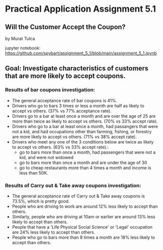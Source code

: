 # Practical Application Assignment 5.1
## Will the Customer Accept the Coupon?

by Murat Tulca

jupyter notebook:
https://github.com/spybart/assignment_5_1/blob/main/assignment_5_1.ipynb

## Goal: Investigate characteristics of customers that are more likely to accept coupons.

### Results of bar coupons investigation:

* The general acceptance rate of bar coupons is 41%.
* Drivers who go to bars 3 times or less a month are half as likely to accept vs others. (37% vs 77% acceptance rate).
* Drivers go to a bar at least once a month and are over the age of 25 are more than twice as likely to accept vs others. (70% vs 33% accept rate).
* Drivers who go to a bar at least once a month, had passangers that were not a kid, and had occupations other than farming, fishing, or forestry are more likely to accept vs others. (71% vs 38% accept rate).
* Drivers who meet any one of the 3 conditions below are twice as likely to accept vs others. (63% vs 33% accept rate).:
    - go to bars more than once a month, had passengers that were not a kid, and were not widowed
    - go to bars more than once a month and are under the age of 30
    - go to cheap restaurants more than 4 times a month and income is less than 50K.

### Results of Carry out & Take away coupons investigation:

* The general acceptance rate of Carry out & Take away coupons is 73.5%, which is pretty good.
* People who are driving to work are around 12% less likely to accept than others.
* Similarly, people who are driving at 10am or earlier are around 13% less likely to accept than others.
* People that have a 'Life Physical Social Science' or 'Legal' occupation are 24% less likely to accept than others.
* People who go to bars more than 8 times a month are 18% less likely to accept than others.
